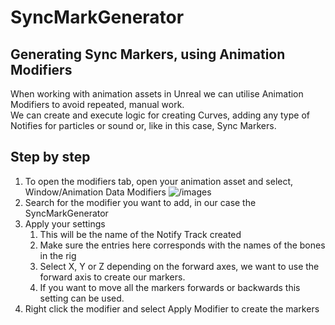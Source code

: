 # SyncMarkGenerator
## Generating Sync Markers, using Animation Modifiers  
When working with animation assets in Unreal we can utilise Animation Modifiers to avoid repeated, manual work.  
We can create and execute logic for creating Curves, adding any type of Notifies for particles or sound or, like in this case, Sync Markers.  

## Step by step  
1. To open the modifiers tab, open your animation asset and select,   
Window/Animation Data Modifiers
![/images](image1.png)
3. Search for the modifier you want to add, in our case the SyncMarkGenerator
4. Apply your settings  
    1. This will be the name of the Notify Track created  
    2. Make sure the entries here corresponds with the names of the bones in the rig  
    3. Select X, Y or Z depending on the forward axes, we want to use the forward axis to create our markers.  
    4. If you want to move all the markers forwards or backwards this setting can be used.  
5. Right click the modifier and select Apply Modifier to create the markers   	 

